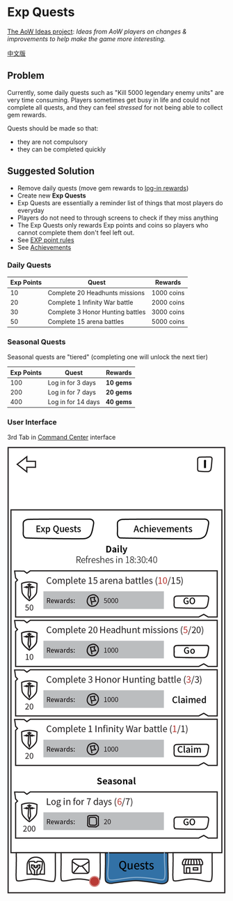 # Exp Quests

[The AoW Ideas project](https://github.com/nefarious-kitsune/aow.ideas):
*Ideas from AoW players on changes & improvements to help make the game more interesting.*

[中文版](zh.exp-quests)

## Problem

Currently, some daily quests such as "Kill 5000 legendary enemy units" are
very time consuming. Players sometimes get busy in life and could not
complete all quests, and they can feel *stressed* for not being able to collect
gem rewards.

Quests should be made so that:
* they are not compulsory
* they can be completed quickly

## Suggested Solution

* Remove daily quests (move gem rewards to [log-in rewards](../rewards/))
* Create new **Exp Quests**
* Exp Quests are essentially a reminder list of things that most players do everyday
* Players do not need to through screens to check if they miss anything
* The Exp Quests only rewards Exp points and coins so players who cannot complete them don't feel left out.
* See [EXP point rules](exp-point-rules)
* See [Achievements](achievements)

### Daily Quests

| Exp Points | Quest            | Rewards  |
| ---------- | ----------------- | ---------- |
|  10 | Complete 20 Headhunts missions   | 1000 coins |
|  20 | Complete 1 Infinity War battle   | 2000 coins |
|  30 | Complete 3 Honor Hunting battles | 3000 coins |
|  50 | Complete 15 arena battles        | 5000 coins |

### Seasonal Quests

Seasonal quests are "tiered" (completing one will unlock the next tier)

| Exp Points | Quest            | Rewards  |
| ---------- | ----------------- | ---------- |
|  100 | Log in for 3 days       | **10 gems**    |
|  200 | Log in for 7 days       | **20 gems**    |
|  400 | Log in for 14 days      | **40 gems**    |

### User Interface

3rd Tab in [Command Center](../structure/command-center) interface

![Example](../images/ui-command-center-exp-quest.png)